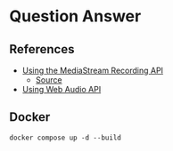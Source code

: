 # Question Answer

## References

- [Using the MediaStream Recording API](https://developer.mozilla.org/en-US/docs/Web/API/MediaStream_Recording_API/Using_the_MediaStream_Recording_API)
  - [Source](https://github.com/mdn/dom-examples/tree/main/media/web-dictaphone)
- [Using Web Audio API](https://developer.mozilla.org/en-US/docs/Web/API/Web_Audio_API/Using_Web_Audio_API)

## Docker

```
docker compose up -d --build
```
